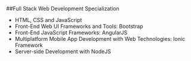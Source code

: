 ##Full Stack Web Development Specialization

- HTML, CSS and JavaScript 
- Front-End Web UI Frameworks and Tools: Bootstrap 
- Front-End JavaScript Frameworks: AngularJS 
- Multiplatform Mobile App Development with Web Technologies: Ionic Framework 
- Server-side Development with NodeJS
